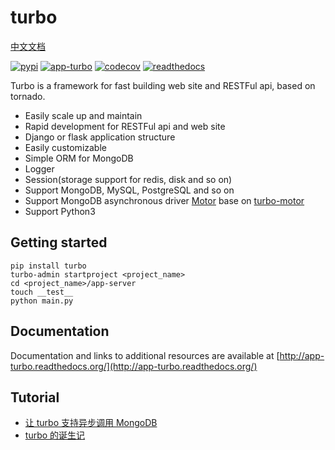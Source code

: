 turbo
=========

[中文文档](https://github.com/wecatch/app-turbo/blob/master/zh-CN_README.md)

[![pypi](https://img.shields.io/pypi/v/turbo.svg)](https://pypi.python.org/pypi/turbo)
[![app-turbo](https://github.com/wecatch/app-turbo/actions/workflows/app-turbo.yml/badge.svg?branch=master)](https://github.com/wecatch/app-turbo/actions/workflows/app-turbo.yml)
[![codecov](https://codecov.io/github/wecatch/app-turbo/coverage.svg?branch=master)](https://codecov.io/github/wecatch/app-turbo?branch=master)
[![readthedocs](https://readthedocs.org/projects/app-turbo/badge/?version=latest)](https://app-turbo.readthedocs.io/en/latest/)


Turbo is a framework for fast building web site and RESTFul api, based on tornado.


- Easily scale up and maintain
- Rapid development for RESTFul api and web site
- Django or flask application structure
- Easily customizable
- Simple ORM for MongoDB
- Logger
- Session(storage support for redis, disk and so on)
- Support MongoDB, MySQL, PostgreSQL and so on
- Support MongoDB asynchronous driver [Motor](http://motor.readthedocs.io/en/stable/) base on [turbo-motor](https://github.com/wecatch/turbo-motor)
- Support Python3

## Getting started

```
pip install turbo
turbo-admin startproject <project_name>
cd <project_name>/app-server
touch __test__
python main.py
```

## Documentation

Documentation and links to additional resources are available at [http://app-turbo.readthedocs.org/](http://app-turbo.readthedocs.org/)

## Tutorial

- [让 turbo 支持异步调用 MongoDB](http://sanyuesha.com/2018/04/11/turbo-motor/)
- [turbo 的诞生记](http://sanyuesha.com/2016/07/23/why-did-i-make-turbo/)
